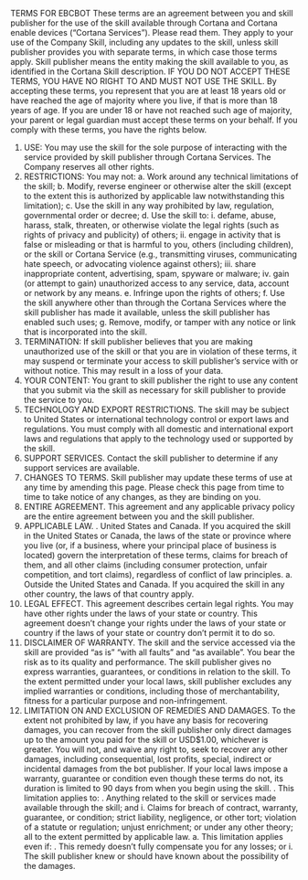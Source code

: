 TERMS FOR EBCBOT
These terms are an agreement between you and skill publisher for the use of the skill available through Cortana and Cortana enable devices (“Cortana Services”). Please read them. They apply to your use of the Company Skill, including any updates to the skill, unless skill publisher provides you with separate terms, in which case those terms apply. Skill publisher means the entity making the skill available to you, as identified in the Cortana Skill description. 
IF YOU DO NOT ACCEPT THESE TERMS, YOU HAVE NO RIGHT TO AND MUST NOT USE THE SKILL. 
By accepting these terms, you represent that you are at least 18 years old or have reached the age of majority where you live, if that is more than 18 years of age. If you are under 18 or have not reached such age of majority, your parent or legal guardian must accept these terms on your behalf. 
If you comply with these terms, you have the rights below. 
1.	USE: You may use the skill for the sole purpose of interacting with the service provided by skill publisher through Cortana Services. The Company reserves all other rights.
2.	RESTRICTIONS: You may not:
a.	Work around any technical limitations of the skill;
b.	Modify, reverse engineer or otherwise alter the skill (except to the extent this is authorized by applicable law notwithstanding this limitation);
c.	Use the skill in any way prohibited by law, regulation, governmental order or decree;
d.	Use the skill to:
i.	defame, abuse, harass, stalk, threaten, or otherwise violate the legal rights (such as rights of privacy and publicity) of others;
ii.	engage in activity that is false or misleading or that is harmful to you, others (including children), or the skill or Cortana Service (e.g., transmitting viruses, communicating hate speech, or advocating violence against others);
iii.	share inappropriate content, advertising, spam, spyware or malware;
iv.	gain (or attempt to gain) unauthorized access to any service, data, account or network by any means.
e.	Infringe upon the rights of others;
f.	Use the skill anywhere other than through the Cortana Services where the skill publisher has made it available, unless the skill publisher has enabled such uses;
g.	Remove, modify, or tamper with any notice or link that is incorporated into the skill.
3.	TERMINATION: If skill publisher believes that you are making unauthorized use of the skill or that you are in violation of these terms, it may suspend or terminate your access to skill publisher’s service with or without notice. This may result in a loss of your data.
4.	YOUR CONTENT: You grant to skill publisher the right to use any content that you submit via the skill as necessary for skill publisher to provide the service to you.
5.	TECHNOLOGY AND EXPORT RESTRICTIONS. The skill may be subject to United States or international technology control or export laws and regulations. You must comply with all domestic and international export laws and regulations that apply to the technology used or supported by the skill.
6.	SUPPORT SERVICES. Contact the skill publisher to determine if any support services are available.
7.	CHANGES TO TERMS. Skill publisher may update these terms of use at any time by amending this page. Please check this page from time to time to take notice of any changes, as they are binding on you.
8.	ENTIRE AGREEMENT. This agreement and any applicable privacy policy are the entire agreement between you and the skill publisher.
9.	APPLICABLE LAW.
 .	United States and Canada. If you acquired the skill in the United States or Canada, the laws of the state or province where you live (or, if a business, where your principal place of business is located) govern the interpretation of these terms, claims for breach of them, and all other claims (including consumer protection, unfair competition, and tort claims), regardless of conflict of law principles.
a.	Outside the United States and Canada. If you acquired the skill in any other country, the laws of that country apply.
10.	LEGAL EFFECT. This agreement describes certain legal rights. You may have other rights under the laws of your state or country. This agreement doesn’t change your rights under the laws of your state or country if the laws of your state or country don’t permit it to do so.
11.	DISCLAIMER OF WARRANTY. The skill and the service accessed via the skill are provided “as is” “with all faults” and “as available”. You bear the risk as to its quality and performance. The skill publisher gives no express warranties, guarantees, or conditions in relation to the skill. To the extent permitted under your local laws, skill publisher excludes any implied warranties or conditions, including those of merchantability, fitness for a particular purpose and non-infringement.
12.	LIMITATION ON AND EXCLUSION OF REMEDIES AND DAMAGES. To the extent not prohibited by law, if you have any basis for recovering damages, you can recover from the skill publisher only direct damages up to the amount you paid for the skill or USD$1.00, whichever is greater. You will not, and waive any right to, seek to recover any other damages, including consequential, lost profits, special, indirect or incidental damages from the bot publisher. If your local laws impose a warranty, guarantee or condition even though these terms do not, its duration is limited to 90 days from when you begin using the skill.
 .	This limitation applies to:
 .	Anything related to the skill or services made available through the skill; and
i.	Claims for breach of contract, warranty, guarantee, or condition; strict liability, negligence, or other tort; violation of a statute or regulation; unjust enrichment; or under any other theory; all to the extent permitted by applicable law.
a.	This limitation applies even if:
 .	This remedy doesn’t fully compensate you for any losses; or
i.	The skill publisher knew or should have known about the possibility of the damages.


